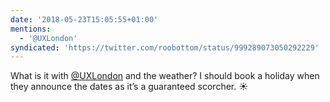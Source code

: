 ```yaml
---
date: '2018-05-23T15:05:55+01:00'
mentions:
  - '@UXLondon'
syndicated: 'https://twitter.com/roobottom/status/999289073050292229'
---
```

What is it with [@UXLondon](https://twitter.com/@UXLondon) and the weather? I should book a holiday when they announce the dates as it’s a guaranteed scorcher. ☀️
